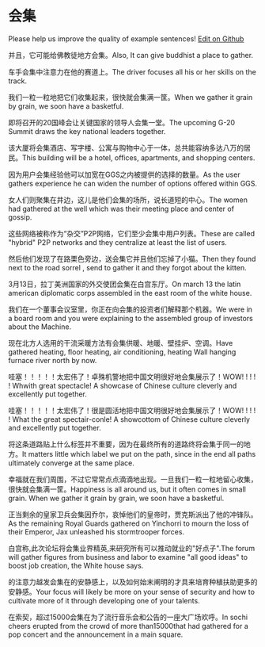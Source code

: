 # 会集

Please help us improve the quality of example sentences! [Edit on Github](https://github.com/jiyushe/jiyu-example-sentence-source/blob/main/chinese/huiji_1.md)

<p><span class="chinese">并且，它可能给佛教徒地方会集。</span><span class="english">Also, It can give buddhist a place to gather.</span></p>

<p><span class="chinese">车手会集中注意力在他的赛道上。</span><span class="english">The driver focuses all his or her skills on the track.</span></p>

<p><span class="chinese">我们一粒一粒地把它们收集起来，很快就会集满一筐。</span><span class="english">When we gather it grain by grain, we soon have a basketful.</span></p>

<p><span class="chinese">即将召开的20国峰会让关键国家的领导人会集一堂。</span><span class="english">The upcoming G-20 Summit draws the key national leaders together.</span></p>

<p><span class="chinese">该大厦将会集酒店、写字楼、公寓与购物中心于一体，总共能容纳多达八万的居民。</span><span class="english">This building will be a hotel, offices, apartments, and shopping centers.</span></p>

<p><span class="chinese">因为用户会集经验他可以加宽在GGS之内被提供的选择的数量。</span><span class="english">As the user gathers experience he can widen the number of options offered within GGS.</span></p>

<p><span class="chinese">女人们则聚集在井边，这儿是他们会集的场所，说长道短的中心。</span><span class="english">The women had gathered at the well which was their meeting place and center of gossip.</span></p>

<p><span class="chinese">这些网络被称作为“杂交”P2P网络，它们至少会集中用户列表。</span><span class="english">These are called "hybrid" P2P networks and they centralize at least the list of users.</span></p>

<p><span class="chinese">然后他们发现了在路栗色旁边，送会集它并且他们忘掉了小猫。</span><span class="english">Then they found next to the road sorrel , send to gather it and they forgot about the kitten.</span></p>

<p><span class="chinese">3月13日，拉丁美洲国家的外交使团会集在白宫东厅。</span><span class="english">On march 13 the latin american diplomatic corps assembled in the east room of the white house.</span></p>

<p><span class="chinese">我们在一个董事会议室里，你正在向会集的投资者们解释那个机器。</span><span class="english">We were in a board room and you were explaining to the assembled group of investors about the Machine.</span></p>

<p><span class="chinese">现在北方人选用的干流采暖方法有会集供暖、地暖、壁挂炉、空调。</span><span class="english">Have gathered heating, floor heating, air conditioning, heating Wall hanging furnace river north by now.</span></p>

<p><span class="chinese">哇塞！！！！！太宏伟了！卓殊机警地把中国文明很好地会集展示了！</span><span class="english">WOW! ! ! ! ! Whwith great spectacle! A showcase of Chinese culture cleverly and excellently put together.</span></p>

<p><span class="chinese">哇塞！！！！！太宏伟了！很是圆活地把中国文明很好地会集展示了！</span><span class="english">WOW! ! ! ! ! What the great spectair-conle! A showcottom of Chinese culture cleverly and excellently put together.</span></p>

<p><span class="chinese">将这条道路贴上什么标签并不重要，因为在最终所有的道路终将会集于同一的地方。</span><span class="english">It matters little which label we put on the path, since in the end all paths ultimately converge at the same place.</span></p>

<p><span class="chinese">幸福就在我们周围，不过它常常点点滴滴地出现。一旦我们一粒一粒地留心收集，很快就会集满一筐。</span><span class="english">Happiness is all around us, but it often comes in small grain. When we gather it grain by grain, we soon have a basketful.</span></p>

<p><span class="chinese">正当剩余的皇家卫兵会集因乔尔，哀悼他们的皇帝时，贾克斯派出了他的冲锋队。</span><span class="english">As the remaining Royal Guards gathered on Yinchorri to mourn the loss of their Emperor, Jax unleashed his stormtrooper forces.</span></p>

<p><span class="chinese">白宫称,此次论坛将会集业界精英,来研究所有可以推动就业的"好点子".</span><span class="english">The forum will gather figures from business and labor to examine "all good ideas" to boost job creation, the White house says.</span></p>

<p><span class="chinese">的注意力越发会集在的安静感上，以及如何始末阐明的才具来培育种植扶助更多的安静感。</span><span class="english">Your focus will likely be more on your sense of security and how to cultivate more of it through developing one of your talents.</span></p>

<p><span class="chinese">在索契，超过15000会集在为了流行音乐会和公告的一座大广场欢呼。</span><span class="english">In sochi cheers erupted from the crowd of more than15000that had gathered for a pop concert and the announcement in a main square.</span></p>

